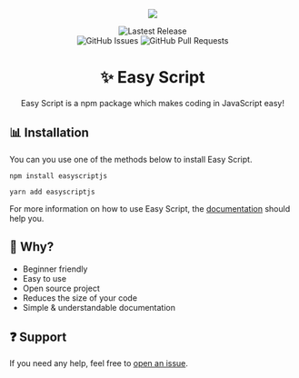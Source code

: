 <p align="center">
    <img src="https://images.easyscript.dev/banner.png">
</p>

<p align="center">
    <img alt="Lastest Release" src="https://img.shields.io/github/v/release/easyscriptjs/easyscript?style=for-the-badge">
    <br>
    <img alt="GitHub Issues" src="https://img.shields.io/github/issues-raw/easyscriptjs/easyscript?label=Issues&style=for-the-badge">
    <img alt="GitHub Pull Requests" src="https://img.shields.io/github/issues-pr-raw/easyscriptjs/easyscript?label=Pull%20Requests&style=for-the-badge">
</p>

<h1 align="center">✨ Easy Script</h1>

<p align="center">Easy Script is a npm package which makes coding in JavaScript easy!</p>

## 📊 Installation

You can you use one of the methods below to install Easy Script.

```
npm install easyscriptjs
```

```
yarn add easyscriptjs
```

For more information on how to use Easy Script, the [documentation](https://docs.easyscript.dev) should help you.

## 🤔 Why?

- Beginner friendly
- Easy to use
- Open source project
- Reduces the size of your code
- Simple & understandable documentation

## ❓ Support

If you need any help, feel free to [open an issue](https://github.com/EasyScriptJS/EasyScript/issues/new/choose).
